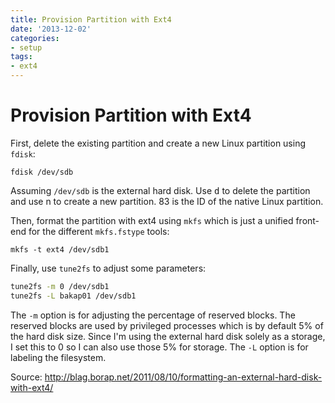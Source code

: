 ```yaml
---
title: Provision Partition with Ext4
date: '2013-12-02'
categories:
- setup
tags:
- ext4
---
```

# Provision Partition with Ext4

First, delete the existing partition and create a new
Linux partition using `fdisk`:

`fdisk /dev/sdb`

Assuming `/dev/sdb` is the external hard disk. Use <kbd>d</kbd> to delete the
partition and use n to create a new partition. 83 is the ID of the native Linux
partition.

Then, format the partition with ext4 using `mkfs` which is just a unified
front-end for the different `mkfs.fstype` tools:

`mkfs -t ext4 /dev/sdb1`

Finally, use `tune2fs` to adjust some parameters:
```sh
tune2fs -m 0 /dev/sdb1
tune2fs -L bakap01 /dev/sdb1
```
The `-m` option is for adjusting the percentage of reserved blocks.
The reserved blocks are used by privileged processes which is by default 5% of
the hard disk size. Since I'm using the external hard disk solely as a storage,
I set this to 0 so I can also use those 5% for storage. The `-L` option is for
labeling the filesystem.

Source: http://blag.borap.net/2011/08/10/formatting-an-external-hard-disk-with-ext4/
